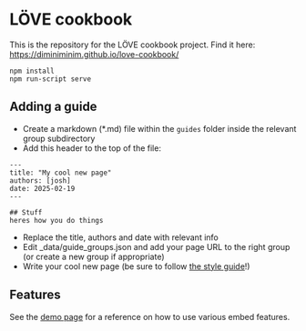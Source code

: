 # LÖVE cookbook
This is the repository for the LÖVE cookbook project.
Find it here: https://diminiminim.github.io/love-cookbook/

```
npm install
npm run-script serve
```

## Adding a guide
* Create a markdown (*.md) file within the `guides` folder inside the relevant group subdirectory
* Add this header to the top of the file:
```
---
title: "My cool new page"
authors: [josh]
date: 2025-02-19
---

## Stuff
heres how you do things
```

* Replace the title, authors and date with relevant info
* Edit _data/guide_groups.json and add your page URL to the right group (or create a new group if appropriate)
* Write your cool new page (be sure to follow [the style guide](/style-guide.md)!)

## Features
See the [demo page](https://diminiminim.github.io/love-cookbook/demo) for a reference on how to use various embed features.
